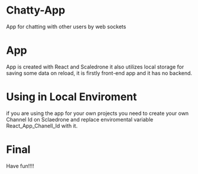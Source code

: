 # Chatty-App
App for chatting with other users by web sockets

# App 
App is created with React and Scaledrone it also utilizes local storage for saving some data on reload,
it is firstly front-end app and it has no backend.

# Using in Local Enviroment
if you are using the app for your own projects you need to create your own Channel Id on Sclaedrone and
replace enviromental variable React_App_Chanell_Id with it.

# Final 
Have fun!!!!
